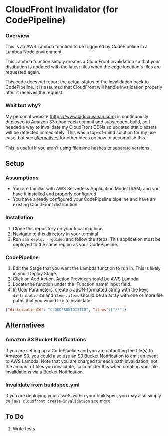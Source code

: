 # CloudFront Invalidator (for CodePipeline)
### Overview
This is an AWS Lambda function to be triggered by CodePipeline in a Lambda Node environment.

This Lambda function simply creates a CloudFront Invalidation so that your distibution is updated with the latest files when the edge location's files are requested again.

This code does _not_ report the actual status of the invalidation back to CodePipeline. It is assumed that CloudFront will handle invalidation properly after it receives the request.

### Wait but why?
My personal website (https://www.cjdocuyanan.com) is continuously deployed to Amazon S3 upon each commit and subsequent build, so I needed a way to invalidate my CloudFront CDNs so updated static assets will be reflected immediately. This was a top-of-mind solution for my use case, but see [alternatives](#alternatives) for other ideas on how to accomplish this.

This is useful if you aren't using filename hashes to separate versions.

## Setup
### Assumptions
* You are familiar with AWS Serverless Application Model (SAM) and you have it installed and properly configured
* You have already configured your CodePipeline pipeline and have an existing CloudFront distribution

### Installation
1. Clone this repository on your local machine
2. Navigate to this directory in your terminal
3. Run `sam deploy --guided` and follow the steps. This application must be deployed to the same region as your CodePipeline.
    
### CodePipeline
1. Edit the Stage that you want the Lambda function to run in. This is likely in your Deploy Stage.
2. Click on Add Action. Action Provider should be AWS Lambda.
3. Locate the function under the 'Function name' input field.
4. In User Parameters, create a JSON-formatted string with the keys `distributionId` and `items`. `items` should be an array with one or more file paths that you would like to invalidate.
```json
{"distributionId": "CLOUDFRONTDISTID", "items":["/*"]}
```

## Alternatives
### Amazon S3 Bucket Notifications
If you are setting up a CodePipeline and you are outputting the file(s) to Amazon S3, you could also use an S3 Bucket Notification to emit an event to AWS Lambda. Note that you are charged for each path invalidation, not the amount of files you invalidate, so consider this when creating your file invalidations via a Bucket Notification.

### Invalidate from buildspec.yml
If you are deploying your assets within your buildspec, you may also simply call `aws cloudfront create-invalidation` [see more](https://docs.aws.amazon.com/cli/latest/reference/cloudfront/create-invalidation.html).

## To Do
1. Write tests

